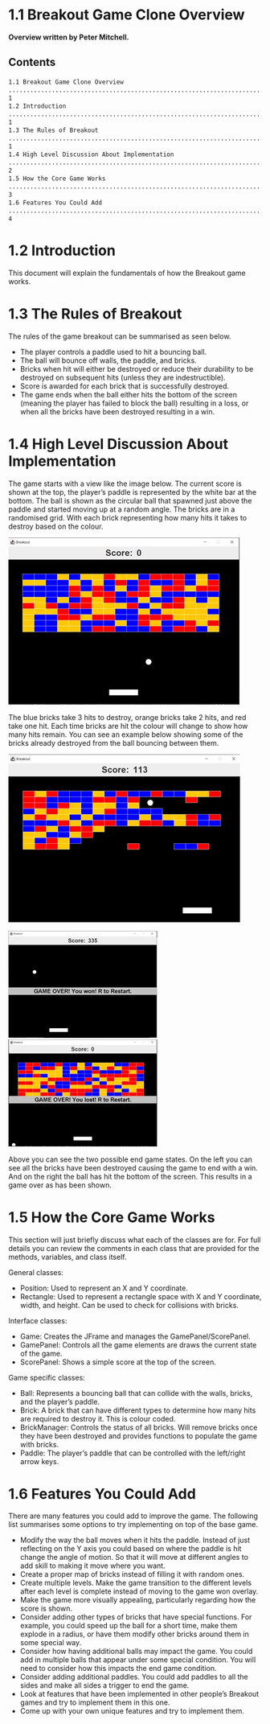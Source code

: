 # 1.1 Breakout Game Clone Overview

**Overview written by Peter Mitchell.**

## Contents

```
1.1 Breakout Game Clone Overview ............................................................................................. 1
1.2 Introduction ............................................................................................................................ 1
1.3 The Rules of Breakout ............................................................................................................. 1
1.4 High Level Discussion About Implementation ........................................................................ 2
1.5 How the Core Game Works .................................................................................................... 3
1.6 Features You Could Add .......................................................................................................... 4
```
# 1.2 Introduction

This document will explain the fundamentals of how the Breakout game works. 

# 1.3 The Rules of Breakout

The rules of the game breakout can be summarised as seen below.

- The player controls a paddle used to hit a bouncing ball.
- The ball will bounce off walls, the paddle, and bricks.
- Bricks when hit will either be destroyed or reduce their durability to be destroyed on
    subsequent hits (unless they are indestructible).
- Score is awarded for each brick that is successfully destroyed.
- The game ends when the ball either hits the bottom of the screen (meaning the player has
    failed to block the ball) resulting in a loss, or when all the bricks have been destroyed resulting
    in a win.


# 1.4 High Level Discussion About Implementation

The game starts with a view like the image below. The current score is shown at the top, the player’s
paddle is represented by the white bar at the bottom. The ball is shown as the circular ball that
spawned just above the paddle and started moving up at a random angle. The bricks are in a
randomised grid. With each brick representing how many hits it takes to destroy based on the colour.

<img src="./images/Picture1.jpg">

The blue bricks take 3 hits to destroy, orange bricks take 2 hits, and red take one hit. Each time bricks
are hit the colour will change to show how many hits remain. You can see an example below showing
some of the bricks already destroyed from the ball bouncing between them.

<img src="./images/Picture2.jpg">

<img src="./images/Picture3.jpg"> <img src="./images/Picture4.jpg">

Above you can see the two possible end game states. On the left you can see all the bricks have been
destroyed causing the game to end with a win. And on the right the ball has hit the bottom of the
screen. This results in a game over as has been shown.

# 1.5 How the Core Game Works

This section will just briefly discuss what each of the classes are for. For full details you can review the
comments in each class that are provided for the methods, variables, and class itself.

General classes:

- Position: Used to represent an X and Y coordinate.
- Rectangle: Used to represent a rectangle space with X and Y coordinate, width, and height.
    Can be used to check for collisions with bricks.

Interface classes:

- Game: Creates the JFrame and manages the GamePanel/ScorePanel.
- GamePanel: Controls all the game elements are draws the current state of the game.
- ScorePanel: Shows a simple score at the top of the screen.

Game specific classes:

- Ball: Represents a bouncing ball that can collide with the walls, bricks, and the player’s paddle.
- Brick: A brick that can have different types to determine how many hits are required to destroy
    it. This is colour coded.
- BrickManager: Controls the status of all bricks. Will remove bricks once they have been
    destroyed and provides functions to populate the game with bricks.
- Paddle: The player’s paddle that can be controlled with the left/right arrow keys.


# 1.6 Features You Could Add

There are many features you could add to improve the game. The following list summarises some
options to try implementing on top of the base game.

- Modify the way the ball moves when it hits the paddle. Instead of just reflecting on the Y axis
    you could based on where the paddle is hit change the angle of motion. So that it will move
    at different angles to add skill to making it move where you want.
- Create a proper map of bricks instead of filling it with random ones.
- Create multiple levels. Make the game transition to the different levels after each level is
    complete instead of moving to the game won overlay.
- Make the game more visually appealing, particularly regarding how the score is shown.
- Consider adding other types of bricks that have special functions. For example, you could
    speed up the ball for a short time, make them explode in a radius, or have them modify other
    bricks around them in some special way.
- Consider how having additional balls may impact the game. You could add in multiple balls
    that appear under some special condition. You will need to consider how this impacts the end
    game condition.
- Consider adding additional paddles. You could add paddles to all the sides and make all sides
    a trigger to end the game.
- Look at features that have been implemented in other people’s Breakout games and try to
    implement them in this one.
- Come up with your own unique features and try to implement them.



